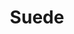 ---
title: "Suede"
summary: "English alternative rock band from London formed in 1989, disbanded 2003. Reunited in 2010 for a series of concerts, the band released three studio albums and two live albums since then. Due to legal issues, the band releases its records under the name \"The London Suede\" in the USA."
image: "suede.jpg"
apple_music_artist_url: "None"
wikipedia_url: "none"
---